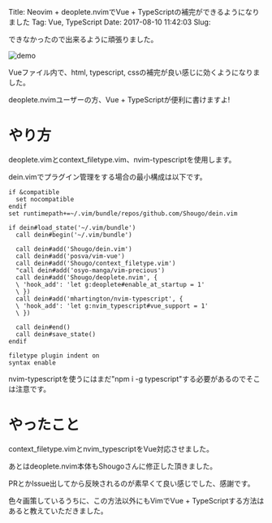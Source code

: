 Title: Neovim + deoplete.nvimでVue + TypeScriptの補完ができるようになりました
Tag: Vue, TypeScript
Date: 2017-08-10 11:42:03
Slug: 

できなかったので出来るように頑張りました。

![demo](https://user-images.githubusercontent.com/1256685/29148673-f6238c3a-7da9-11e7-84ee-f075adba0390.gif)

Vueファイル内で、html, typescript, cssの補完が良い感じに効くようになりました。

deoplete.nvimユーザーの方、Vue + TypeScriptが便利に書けますよ!

# やり方

deoplete.vimとcontext\_filetype.vim、nvim-typescriptを使用します。

dein.vimでプラグイン管理をする場合の最小構成は以下です。

```vim
if &compatible
  set nocompatible
endif
set runtimepath+=~/.vim/bundle/repos/github.com/Shougo/dein.vim

if dein#load_state('~/.vim/bundle')
  call dein#begin('~/.vim/bundle')

  call dein#add('Shougo/dein.vim')
  call dein#add('posva/vim-vue')
  call dein#add('Shougo/context_filetype.vim')
  "call dein#add('osyo-manga/vim-precious')
  call dein#add('Shougo/deoplete.nvim', {
  \ 'hook_add': 'let g:deoplete#enable_at_startup = 1'
  \ })
  call dein#add('mhartington/nvim-typescript', {
  \ 'hook_add': 'let g:nvim_typescript#vue_support = 1'
  \ })

  call dein#end()
  call dein#save_state()
endif

filetype plugin indent on
syntax enable
```

nvim-typescriptを使うにはまだ"npm i -g typescript"する必要があるのでそこは注意です。

# やったこと

context\_filetype.vimとnvim_typescriptをVue対応させました。



あとはdeoplete.nvim本体もShougoさんに修正した頂きました。



PRとかIssue出してから反映されるのが素早くて良い感じでした、感謝です。

色々画策しているうちに、この方法以外にもVimでVue + TypeScriptする方法はあると教えていただきました。


